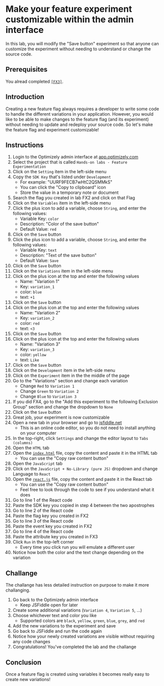 # Make your feature experiment customizable within the admin interface

In this lab, you will modify the "Save button" experiment so that anyone can customize the experiment without needing to understand or change the source code.

## Prerequisites

You alread completed [`[FX3]`](../fx3/).

## Introduction

Creating a new feature flag always requires a developer to write some code to handle the different variations in your application. However, you would like to be able to make changes to the feature flag (and its experiment) without needing to update and redeploy your source code. So let's make the feature flag and experiment customizable!

## Instructions

1. Login to the Optimizely admin interface at [app.optimizely.com](https://app.optimizely.com/)
1. Select the project that is called `Hands-on labs - Feature Experimentation`
1. Click on the `Setting` item in the left-side menu
1. Copy the `SDK Key` that's listed under `Development` 
    - For example: "UURF9FECB7wHtC2QSMMkS"
    - You can click the "Copy to clipboard" icon
    - Store the value in a temporary note or document
1. Search the flag you created in lab FX2 and click on that Flag
1. Click on the `Variables` item in the left-side menu
1. Click the plus icon to add a variable, choose `String`, and enter the following values:
    - Variable Key: `color`
    - Description: "Color of the save button"
    - Default Value: `red`
1. Click on the `Save` button
1. Click the plus icon to add a variable, choose `String`, and enter the following values:
    - Variable Key: `text`
    - Description: "Text of the save button"
    - Default Value: `Save`
1. Click on the `Save` button
1. Click on the `Variations` item in the left-side menu
1. Click on the plus icon at the top and enter the following values
    - Name: "Variation 1"
    - Key: `variation_1`
    - color: `blue`
    - text: `+1`
1. Click on the `Save` button
1. Click on the plus icon at the top and enter the following values
    - Name: "Variation 2"
    - Key: `variation_2`
    - color: `red`
    - text: `<3`
1. Click on the `Save` button
1. Click on the plus icon at the top and enter the following values
    - Name: "Variation 3"
    - Key: `variation_3`
    - color: `yellow`
    - text: `Like`
1. Click on the `Save` button
1. Click on the `Development` item in the left-side menu
1. Click on the `Experiment` item in the the middle of the page
1. Go to the "Variations" section and change each variation
    - Change `Red` to `Variation 1`
    - Change `Green` to `Variation 2`
    - Change `Blue` to `Variation 3`
1. If you did FX4, go to the "Add this experiment to the following Exclusion Group" section and change the dropdown to `None`
1. Click on the `Save` button
1. Great job, your experiment is now customizable
1. Open a new tab in your browser and go to [jsfiddle.net](https://jsfiddle.net/)
    - This is an online code editor, so you do not need to install anything on your computer
1. In the top-right, click `Settings` and change the editor layout to `Tabs (columns)`
1. Open the `HTML` tab
1. Open the [`index.html`](./index.html) file, copy the content and paste it in the HTML tab
    - You can use the "Copy raw content button"
1. Open the `JavaScript` tab
1. Click on the `JavaScript + No-Library (pure JS)` dropdown and change Language to `React`
1. Open the [`react.js`](./react.js) file, copy the content and paste it in the React tab
    - You can use the "Copy raw content button"
    - Feel free to look through the code to see if you understand what it does
1. Go to line 1 of the React code
1. Paste the SDK key you copied in step 4 between the two apostrophes
1. Go to line 2 of the React code
1. Paste the flag key you created in FX2
1. Go to line 3 of the React code
1. Paste the event key you created in FX2
1. Go to line 4 of the React code
1. Paste the attribute key you created in FX3
1. Click `Run` in the top-left corner
    - Every time you click run you will emulate a different user
1. Notice how both the color and the text change depending on the variation

## Challange

The challange has less detailed instruction on purpose to make it more challanging.

1. Go back to the Optimizely admin interface
    - Keep JSFiddle open for later
1. Create some additional variations (`Variation 4`, `Variation 5`, ...)
1. Choose whichever text and color you like
    - Supported colors are `black`, `yellow`, `green`, `blue`, `grey`, and `red`
1. Add the new variations to the experiment and save
1. Go back to JSFiddle and run the code again
1. Notice how your newly created variations are visible without requiring any code changes
1. Congratulations! You've completed the lab and the challange

## Conclusion

Once a feature flag is created using variables it becomes really easy to create new variations!